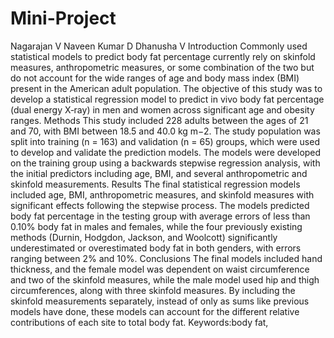 # Mini-Project
Nagarajan V Naveen Kumar D Dhanusha V Introduction Commonly used statistical models to predict body fat percentage currently rely on skinfold measures, anthropometric measures, or some combination  of the two but do not account for the wide ranges of age and body mass index (BMI) present in the American adult population. The objective of this  study was to develop a statistical regression model to predict in vivo body fat percentage (dual energy X‐ray) in men and women across significant age and obesity ranges.   Methods This study included 228 adults between the ages of 21 and 70, with BMI between 18.5 and 40.0 kg m−2.  The study population was split into training (n = 163) and validation (n = 65) groups, which were used to develop and validate the prediction models.  The models were developed on the training group using a backwards stepwise regression analysis, with the initial predictors including age, BMI,  and several anthropometric and skinfold measurements.   Results  The final statistical regression models included age, BMI, anthropometric measures, and skinfold measures with significant effects following the stepwise process.  The models predicted body fat percentage in the testing group with average errors of less than 0.10% body fat in males and females,  while the four previously existing methods  (Durnin, Hodgdon, Jackson, and Woolcott) significantly underestimated or overestimated body fat in both genders, with errors ranging between 2% and 10%.   Conclusions The final models included hand thickness, and the female model was dependent on waist circumference and two of the skinfold measures,  while the male model used hip and thigh circumferences, along with three skinfold measures.  By including the skinfold measurements separately, instead of only as sums like previous models have done, these models can account for the different relative contributions of each site to total body fat.    Keywords:body fat,
